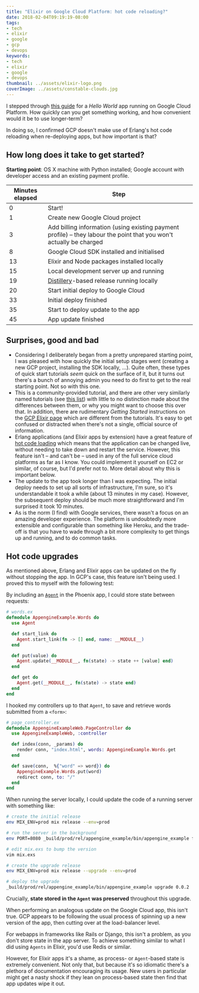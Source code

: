 ```yaml
---
title: "Elixir on Google Cloud Platform: hot code reloading?"
date: 2018-02-04T09:19:19-08:00
tags:
- tech
- elixir
- google
- gcp
- devops
keywords:
- tech
- elixir
- google
- devops
thumbnail: ../assets/elixir-logo.png
coverImage: ../assets/constable-clouds.jpg
---
```


I stepped through [this guide](https://cloud.google.com/community/tutorials/elixir-phoenix-on-google-app-engine) for a _Hello World_ app running on Google Cloud Platform. How quickly can you get something working, and how convenient would it be to use longer-term?

In doing so, I confirmed GCP doesn't make use of Erlang's hot code reloading when re-deploying apps, but how important is that?

<!-- excerpt -->

## How long does it take to get started?
**Starting point**: OS X machine with Python installed; Google account with developer access and an existing payment profile.

Minutes elapsed | Step
----------------|------
0  | Start!
1  | Create new Google Cloud project
3  | Add billing information (using existing payment profile) – they labour the point that you won't actually be charged
8  | Google Cloud SDK installed and initialised
13 | Elixir and Node packages installed locally
15 | Local development server up and running
19 | [Distillery](https://github.com/bitwalker/distillery)-based release running locally
20 | Start initial deploy to Google Cloud
33 | Initial deploy finished
35 | Start to deploy update to the app
45 | App update finished

## Surprises, good and bad
* Considering I deliberately began from a pretty unprepared starting point, I was pleased with how quickly the initial setup stages went (creating a new GCP project, installing the SDK locally, …). Quite often, these types of quick start tutorials _seem_ quick on the surface of it, but it turns out there's a bunch of annoying admin you need to do first to get to the real starting point. Not so with this one.
* This is a community-provided tutorial, and there are other very similarly named tutorials (see [this list](https://cloud.google.com/community/tutorials/)) with little to no distinction made about the differences between them, or why you might want to choose this over that. In addition, there are rudimentary _Getting Started_ instructions on the [GCP Elixir page](https://cloud.google.com/elixir/) which are different from the tutorials. It's easy to get confused or distracted when there's not a single, official source of information.
* Erlang applications (and Elixir apps by extension) have a great feature of [hot code loading](https://medium.com/@kansi/hot-code-loading-with-erlang-and-rebar3-8252af16605b) which means that the application can be changed live, without needing to take down and restart the service. However, this feature isn't – and can't be – used in any of the full service cloud platforms as far as I know. You could implement it yourself on EC2 or similar, of course, but I'd prefer not to.  More detail about why this is important below.
* The update to the app took longer than I was expecting. The initial deploy needs to set up all sorts of infrastructure, I'm sure, so it's understandable it took a while (about 13 minutes in my case). However, the subsequent deploy should be much more straightforward and I'm surprised it took 10 minutes.
* As is the norm (I find) with Google services, there wasn't a focus on an amazing developer experience. The platform is undoubtedly more extensible and configurable than something like Heroku, and the trade-off is that you have to wade through a bit more complexity to get things up and running, and to do common tasks.

## Hot code upgrades

As mentioned above, Erlang and Elixir apps can be updated on the fly without stopping the app. In GCP's case, this feature isn't being used. I proved this to myself with the following test:

By including an [`Agent`](https://elixir-lang.org/getting-started/mix-otp/agent.html) in the Phoenix app, I could store state between requests:

```elixir
# words.ex
defmodule AppengineExample.Words do
  use Agent

  def start_link do
    Agent.start_link(fn -> [] end, name: __MODULE__)
  end

  def put(value) do
    Agent.update(__MODULE__, fn(state) -> state ++ [value] end)
  end

  def get do
    Agent.get(__MODULE__, fn(state) -> state end)
  end
end
```

I hooked my controllers up to that `Agent`, to save and retrieve words submitted from a `<form>`:

```elixir
# page_controller.ex
defmodule AppengineExampleWeb.PageController do
  use AppengineExampleWeb, :controller

  def index(conn, _params) do
    render conn, "index.html", words: AppengineExample.Words.get
  end

  def save(conn,  %{"word" => word}) do
    AppengineExample.Words.put(word)
    redirect conn, to: "/"
  end
end
```

When running the server locally, I could update the code of a running server with something like:

```bash
# create the initial release
env MIX_ENV=prod mix release --env=prod

# run the server in the background
env PORT=8080 _build/prod/rel/appengine_example/bin/appengine_example foreground &

# edit mix.exs to bump the version
vim mix.exs

# create the upgrade release
env MIX_ENV=prod mix release --upgrade --env=prod

# deploy the upgrade
_build/prod/rel/appengine_example/bin/appengine_example upgrade 0.0.2
```

Crucially, **state stored in the `Agent` was preserved** throughout this upgrade.

When performing an analogous update on the Google Cloud app, this isn't true. GCP appears to be following the usual process of spinning up a new version of the app, then cutting over at the load-balancer level.

For webapps in frameworks like Rails or Django, this isn't a problem, as you don't store state in the app server. To achieve something similar to what I did using `Agents` in Elixir, you'd use Redis or similar.

However, for Elixir apps it's a shame, as process- or `Agent`-based state is extremely convenient. Not only that, but because it's so idiomatic there's a plethora of documentation encouraging its usage. New users in particular might get a nasty shock if they lean on process-based state then find that app updates wipe it out.
